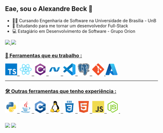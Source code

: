 ## Eae, sou o Alexandre Beck 🤯

- 👨‍🎓 Cursando Engenharia de Software na Universidade de Brasília - UnB
- 🌱 Estudando para me tornar um desenvolvedor Full-Stack
- 💻 Estagiário em Desenvolvimento de Software - Grupo Orion


 <div style="margin-top: 10px">
  <a href="https://github.com/zzzBECK">
  <img height="180em" src="https://github-readme-stats.vercel.app/api?username=zzzBECK&show_icons=true&theme=dracula&include_all_commits=true&count_private=true"/>
  <img height="180em" src="https://github-readme-stats.vercel.app/api/top-langs/?username=zzzBECK&layout=compact&langs_count=16&theme=dracula"/>
</div>

<div style="margin-top: 10px"></div>

### :wrench: Ferramentas que eu trabalho :

<div>
  <img src="https://github.com/devicons/devicon/blob/master/icons/typescript/typescript-original.svg" title="TypeScript" alt="TypeScript" width="40" height="40"/>&nbsp;
  <img src="https://github.com/devicons/devicon/blob/master/icons/react/react-original.svg" title="React" alt="React" width="40" height="40"/>&nbsp;
  <img src="https://github.com/devicons/devicon/blob/master/icons/csharp/csharp-original.svg" title="C#" alt="C#" width="40" height="40"/>&nbsp;
  <img src="https://github.com/devicons/devicon/blob/master/icons/dot-net/dot-net-original.svg" title=".NET" alt="dotnet" width="40" height="40"/>&nbsp;
  <img src="https://github.com/devicons/devicon/blob/master/icons/vscode/vscode-original.svg" title="Vscode" alt="Vscode" width="40" height="40"/>&nbsp;
  <img src="https://github.com/devicons/devicon/blob/master/icons/postgresql/postgresql-original.svg" title="PostgreSQL"  alt="PostgreSQL" width="40" height="40"/>&nbsp;
  <img src="https://github.com/devicons/devicon/blob/master/icons/git/git-original.svg" title="Git" alt="Git" width="40" height="40"/>
  <img src="https://github.com/devicons/devicon/blob/master/icons/azure/azure-original.svg" title="Azure" alt="Azure" width="40" height="40"/>
</div>

---

<div style="margin-top: 10px"></div>

### :hammer_and_wrench: Outras ferramentas que tenho experiência :

<div>
  <img src="https://github.com/devicons/devicon/blob/master/icons/python/python-original.svg" title="Python" alt="Python" width="40" height="40"/>&nbsp;
  <img src="https://github.com/devicons/devicon/blob/master/icons/java/java-original.svg" title="Java" alt="Java" width="40" height="40"/>&nbsp;
  <img src="https://github.com/devicons/devicon/blob/master/icons/cplusplus/cplusplus-original.svg" title="C++" alt="cpp" width="40" height="40"/>&nbsp;
  <img src="https://github.com/devicons/devicon/blob/master/icons/linux/linux-original.svg" title="Linux" alt="Linux" width="40" height="40"/>&nbsp;
  <img src="https://github.com/devicons/devicon/blob/master/icons/css3/css3-plain-wordmark.svg"  title="CSS3" alt="CSS" width="40" height="40"/>&nbsp;
  <img src="https://github.com/devicons/devicon/blob/master/icons/html5/html5-original.svg" title="HTML5" alt="HTML" width="40" height="40"/>&nbsp;
  <img src="https://github.com/devicons/devicon/blob/master/icons/javascript/javascript-original.svg" title="JavaScript" alt="JavaScript" width="40" height="40"/>&nbsp;
  <img src="https://github.com/devicons/devicon/blob/master/icons/nodejs/nodejs-original.svg" title="Node" alt="Node" width="40" height="40"/>&nbsp;
  
</div>


##
 
<div style="margin-top: 10px"> 
  <a href = "mailto:alexandrebeck2003@gmail.com"><img src="https://img.shields.io/badge/-Gmail-%23333?style=for-the-badge&logo=gmail&logoColor=red" target="_blank"></a>
  <a href="https://www.linkedin.com/in/alexandre-de-santana-beck-b7336420b/" target="_blank"><img src="https://img.shields.io/badge/-LinkedIn-%230077B5?style=for-the-badge&logo=linkedin&logoColor=white" target="_blank"></a> 
 
 
</div>
